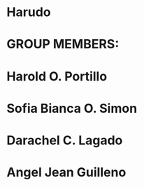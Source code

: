 # Harudo

# GROUP MEMBERS:
# Harold O. Portillo
# Sofia Bianca O. Simon
# Darachel C. Lagado
# Angel Jean Guilleno
